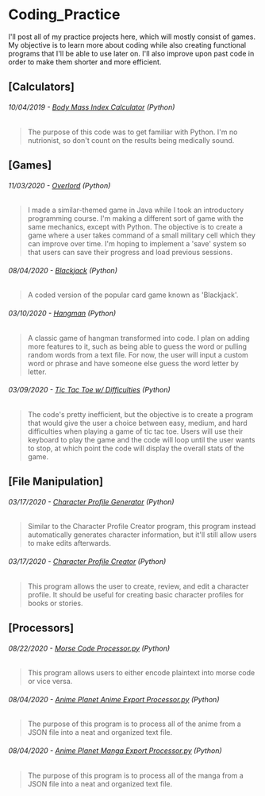 # Coding_Practice
I'll post all of my practice projects here, which will mostly consist of games. My objective is to learn more about coding while also creating functional programs that I'll be able to use later on. I'll also improve upon past code in order to make them shorter and more efficient.

## [Calculators]

###### 10/04/2019 - [Body Mass Index Calculator](https://github.com/JawshyJ/Coding_Practice/blob/master/Calculators/Body%20Mass%20Index%20Calculator.py) (Python)
> The purpose of this code was to get familiar with Python. I'm no nutrionist, so don't count on the results being medically sound.


## [Games]

###### 11/03/2020 - [Overlord](https://github.com/JawshyJ/Coding_Practice/blob/master/Games%20and%20Entertainment/Overlord.py) (Python)
> I made a similar-themed game in Java while I took an introductory programming course. I'm making a different sort of game with the same mechanics, except with Python. The objective is to create a game where a user takes command of a small military cell which they can improve over time. I'm hoping to implement a 'save' system so that users can save their progress and load previous sessions.

###### 08/04/2020 - [Blackjack](https://github.com/JawshyJ/Coding_Practice/blob/master/Games%20and%20Entertainment/Blackjack.py) (Python)
> A coded version of the popular card game known as 'Blackjack'.

###### 03/10/2020 - [Hangman](https://github.com/JawshyJ/Coding_Practice/blob/master/Games%20and%20Entertainment/Hangman.py) (Python)
> A classic game of hangman transformed into code. I plan on adding more features to it, such as being able to guess the word or pulling random words from a text file. For now, the user will input a custom word or phrase and have someone else guess the word letter by letter.

###### 03/09/2020 - [Tic Tac Toe w/ Difficulties](https://github.com/JawshyJ/Coding_Practice/blob/master/Games%20and%20Entertainment/Tic%20Tac%20Toe.py) (Python)
> The code's pretty inefficient, but the objective is to create a program that would give the user a choice between easy, medium, and hard difficulties when playing a game of tic tac toe. Users will use their keyboard to play the game and the code will loop until the user wants to stop, at which point the code will display the overall stats of the game.


## [File Manipulation]

###### 03/17/2020 - [Character Profile Generator](https://github.com/JawshyJ/Coding_Practice/tree/master/File%20Manipulation/Character%20Profile%20Generator) (Python)
> Similar to the Character Profile Creator program, this program instead automatically generates character information, but it'll still allow users to make edits afterwards.

###### 03/17/2020 - [Character Profile Creator](https://github.com/JawshyJ/Coding_Practice/blob/master/File%20Manipulation/Character%20Profile%20Creator.py) (Python)
> This program allows the user to create, review, and edit a character profile. It should be useful for creating basic character profiles for books or stories.


## [Processors]

###### 08/22/2020 - [Morse Code Processor.py](https://github.com/JawshyJ/Coding_Practice/blob/master/Processors/Morse%20Code%20Processor.py) (Python)
> This program allows users to either encode plaintext into morse code or vice versa.

###### 08/04/2020 - [Anime Planet Anime Export Processor.py](https://github.com/JawshyJ/Coding_Practice/blob/master/File%20Manipulation/Anime%20Plane%20Anime%20Export%20Processor.py) (Python)
> The purpose of this program is to process all of the anime from a JSON file into a neat and organized text file.

###### 08/04/2020 - [Anime Planet Manga Export Processor.py](https://github.com/JawshyJ/Coding_Practice/blob/master/File%20Manipulation/Anime%20Planet%20Manga%20Export%20Processor.py) (Python)
> The purpose of this program is to process all of the manga from a JSON file into a neat and organized text file.

